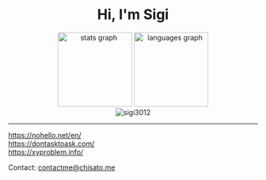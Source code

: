 <h1 align="center">Hi, I'm Sigi</h1>

<div align="center">
  <img src="https://github-readme-stats.vercel.app/api?username=sigi3012&hide_title=false&hide_rank=true&show_icons=true&include_all_commits=true&count_private=true&disable_animations=false&theme=dracula&locale=en&hide_border=false" height="150" alt="stats graph"  />
  <img src="https://github-readme-stats.vercel.app/api/top-langs?username=Sigi3012&locale=en&hide_title=false&layout=compact&card_width=320&langs_count=5&theme=dracula&hide_border=false" height="150" alt="languages graph"  />
  

  <div>
  <img src="https://komarev.com/ghpvc/?username=sigi3012&label=Profile%20views&color=e85b6c&style=flat" alt="sigi3012" /> 
  </div>
</div>

---

https://nohello.net/en/ \
https://dontasktoask.com/ \
https://xyproblem.info/


Contact: [contactme@chisato.me](mailto:contactme@chisatome)
